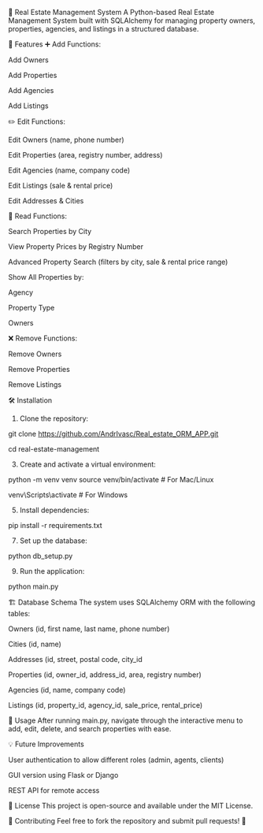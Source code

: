 🏡 Real Estate Management System
A Python-based Real Estate Management System built with SQLAlchemy for managing property owners, properties, agencies, and listings in a structured database.

📌 Features
➕ Add Functions:

   Add Owners
   
   Add Properties
   
   Add Agencies
   
   Add Listings


✏️ Edit Functions:

   Edit Owners (name, phone number)
   
   Edit Properties (area, registry number, address)
   
   Edit Agencies (name, company code)
   
   Edit Listings (sale & rental price)
   
   Edit Addresses & Cities


📖 Read Functions:

   Search Properties by City
   
   View Property Prices by Registry Number
   
   Advanced Property Search (filters by city, sale & rental price range)

Show All Properties by:

   Agency
   
   Property Type
   
   Owners


❌ Remove Functions:

   Remove Owners
   
   Remove Properties
   
   Remove Listings


🛠️ Installation
1. Clone the repository:
   
  git clone https://github.com/AndrIvasc/Real_estate_ORM_APP.git
  
  cd real-estate-management

3. Create and activate a virtual environment:
   
  python -m venv venv
  source venv/bin/activate  # For Mac/Linux
  
  venv\Scripts\activate  # For Windows

5. Install dependencies:
   
  pip install -r requirements.txt

7. Set up the database:
   
  python db_setup.py

9. Run the application:
    
  python main.py

🏗️ Database Schema
The system uses SQLAlchemy ORM with the following tables:

Owners (id, first name, last name, phone number)

Cities (id, name)

Addresses (id, street, postal code, city_id

Properties (id, owner_id, address_id, area, registry number)

Agencies (id, name, company code)

Listings (id, property_id, agency_id, sale_price, rental_price)


🎯 Usage
After running main.py, navigate through the interactive menu to add, edit, delete, and search properties with ease.

💡 Future Improvements

User authentication to allow different roles (admin, agents, clients)

GUI version using Flask or Django

REST API for remote access


📜 License
This project is open-source and available under the MIT License.

🙌 Contributing
Feel free to fork the repository and submit pull requests! 🚀
